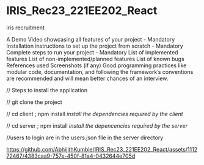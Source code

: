 # IRIS_Rec23_221EE202_React
iris recruitment


A Demo Video showcasing all features of your project - Mandatory
Installation instructions to set up the project from scratch - Mandatory
Complete steps to run your project - Mandatory
List of implemented features
List of non-implemented/planned features
List of known bugs
References used
Screenshots (if any)
Good programming practices like modular code, documentation, and following the framework’s conventions are recommended and will mean better chances of an interview.




//   Steps to install the application    
      
//   git clone the project 
      
//   cd client ; npm install     *install the dependencies required by the client*     
    
//   cd server ; npm install     *install the depencencies required by the server*

//users to login are in the users.json file in the server directory


https://github.com/AbhijithKumble/IRIS_Rec23_221EE202_React/assets/111272467/4383caa9-757e-450f-81a4-0432644e705d


